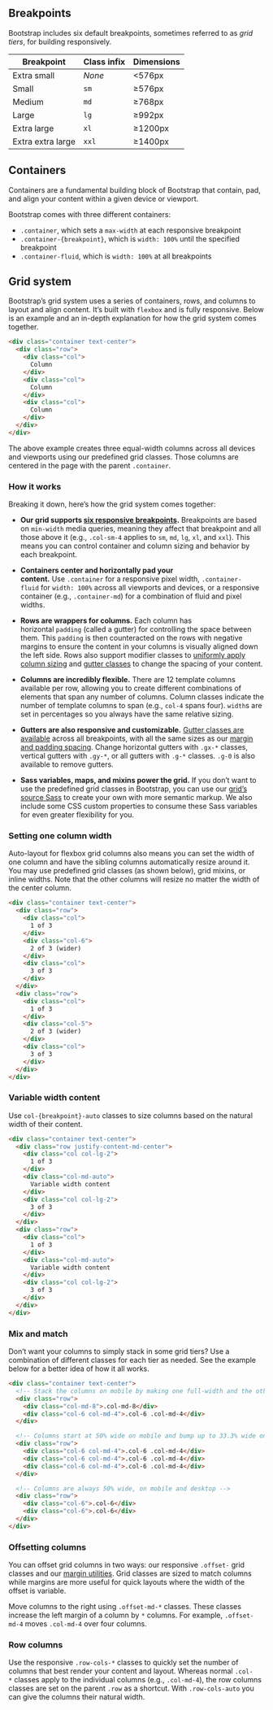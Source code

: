 ## Breakpoints
Bootstrap includes six default breakpoints, sometimes referred to as _grid tiers_, for building responsively.

| Breakpoint        | Class infix | Dimensions |
| ----------------- | ----------- | ---------- |
| Extra small       | _None_      | <576px     |
| Small             | `sm`        | ≥576px     |
| Medium            | `md`        | ≥768px     |
| Large             | `lg`        | ≥992px     |
| Extra large       | `xl`        | ≥1200px    |
| Extra extra large | `xxl`       | ≥1400px    |
## Containers

Containers are a fundamental building block of Bootstrap that contain, pad, and align your content within a given device or viewport.

Bootstrap comes with three different containers:

- `.container`, which sets a `max-width` at each responsive breakpoint
- `.container-{breakpoint}`, which is `width: 100%` until the specified breakpoint
- `.container-fluid`, which is `width: 100%` at all breakpoints


## Grid system

Bootstrap’s grid system uses a series of containers, rows, and columns to layout and align content. It’s built with `flexbox` and is fully responsive. Below is an example and an in-depth explanation for how the grid system comes together.

```html
<div class="container text-center">
  <div class="row">
    <div class="col">
      Column
    </div>
    <div class="col">
      Column
    </div>
    <div class="col">
      Column
    </div>
  </div>
</div>
```

The above example creates three equal-width columns across all devices and viewports using our predefined grid classes. Those columns are centered in the page with the parent `.container`.

### How it works

Breaking it down, here’s how the grid system comes together:

- **Our grid supports [six responsive breakpoints](https://getbootstrap.com/docs/5.3/layout/breakpoints/).** Breakpoints are based on `min-width` media queries, meaning they affect that breakpoint and all those above it (e.g., `.col-sm-4` applies to `sm`, `md`, `lg`, `xl`, and `xxl`). This means you can control container and column sizing and behavior by each breakpoint.
    
- **Containers center and horizontally pad your content.** Use `.container` for a responsive pixel width, `.container-fluid` for `width: 100%` across all viewports and devices, or a responsive container (e.g., `.container-md`) for a combination of fluid and pixel widths.
    
- **Rows are wrappers for columns.** Each column has horizontal `padding` (called a gutter) for controlling the space between them. This `padding` is then counteracted on the rows with negative margins to ensure the content in your columns is visually aligned down the left side. Rows also support modifier classes to [uniformly apply column sizing](https://getbootstrap.com/docs/5.3/layout/grid/#row-columns) and [gutter classes](https://getbootstrap.com/docs/5.3/layout/gutters/) to change the spacing of your content.
    
- **Columns are incredibly flexible.** There are 12 template columns available per row, allowing you to create different combinations of elements that span any number of columns. Column classes indicate the number of template columns to span (e.g., `col-4` spans four). `width`s are set in percentages so you always have the same relative sizing.
    
- **Gutters are also responsive and customizable.** [Gutter classes are available](https://getbootstrap.com/docs/5.3/layout/gutters/) across all breakpoints, with all the same sizes as our [margin and padding spacing](https://getbootstrap.com/docs/5.3/utilities/spacing/). Change horizontal gutters with `.gx-*` classes, vertical gutters with `.gy-*`, or all gutters with `.g-*` classes. `.g-0` is also available to remove gutters.
    
- **Sass variables, maps, and mixins power the grid.** If you don’t want to use the predefined grid classes in Bootstrap, you can use our [grid’s source Sass](https://getbootstrap.com/docs/5.3/layout/grid/#sass-variables) to create your own with more semantic markup. We also include some CSS custom properties to consume these Sass variables for even greater flexibility for you.

### Setting one column width 

Auto-layout for flexbox grid columns also means you can set the width of one column and have the sibling columns automatically resize around it. You may use predefined grid classes (as shown below), grid mixins, or inline widths. Note that the other columns will resize no matter the width of the center column.

```html
<div class="container text-center">
  <div class="row">
    <div class="col">
      1 of 3
    </div>
    <div class="col-6">
      2 of 3 (wider)
    </div>
    <div class="col">
      3 of 3
    </div>
  </div>
  <div class="row">
    <div class="col">
      1 of 3
    </div>
    <div class="col-5">
      2 of 3 (wider)
    </div>
    <div class="col">
      3 of 3
    </div>
  </div>
</div>
```

### Variable width content [](https://getbootstrap.com/docs/5.3/layout/grid/#variable-width-content)

Use `col-{breakpoint}-auto` classes to size columns based on the natural width of their content.

```html
<div class="container text-center">
  <div class="row justify-content-md-center">
    <div class="col col-lg-2">
      1 of 3
    </div>
    <div class="col-md-auto">
      Variable width content
    </div>
    <div class="col col-lg-2">
      3 of 3
    </div>
  </div>
  <div class="row">
    <div class="col">
      1 of 3
    </div>
    <div class="col-md-auto">
      Variable width content
    </div>
    <div class="col col-lg-2">
      3 of 3
    </div>
  </div>
</div>
```

### Mix and match

Don’t want your columns to simply stack in some grid tiers? Use a combination of different classes for each tier as needed. See the example below for a better idea of how it all works.

```html
<div class="container text-center">
  <!-- Stack the columns on mobile by making one full-width and the other half-width -->
  <div class="row">
    <div class="col-md-8">.col-md-8</div>
    <div class="col-6 col-md-4">.col-6 .col-md-4</div>
  </div>

  <!-- Columns start at 50% wide on mobile and bump up to 33.3% wide on desktop -->
  <div class="row">
    <div class="col-6 col-md-4">.col-6 .col-md-4</div>
    <div class="col-6 col-md-4">.col-6 .col-md-4</div>
    <div class="col-6 col-md-4">.col-6 .col-md-4</div>
  </div>

  <!-- Columns are always 50% wide, on mobile and desktop -->
  <div class="row">
    <div class="col-6">.col-6</div>
    <div class="col-6">.col-6</div>
  </div>
</div>
```

### Offsetting columns 

You can offset grid columns in two ways: our responsive `.offset-` grid classes and our [margin utilities](https://getbootstrap.com/docs/5.3/utilities/spacing/). Grid classes are sized to match columns while margins are more useful for quick layouts where the width of the offset is variable.

Move columns to the right using `.offset-md-*` classes. These classes increase the left margin of a column by `*` columns. For example, `.offset-md-4` moves `.col-md-4` over four columns.

### Row columns

Use the responsive `.row-cols-*` classes to quickly set the number of columns that best render your content and layout. Whereas normal `.col-*` classes apply to the individual columns (e.g., `.col-md-4`), the row columns classes are set on the parent `.row` as a shortcut. With `.row-cols-auto` you can give the columns their natural width.